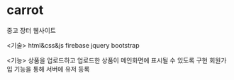 # carrot

중고 장터 웹사이트

<기술>
html&css&js
firebase
jquery
bootstrap

<기능>
상품을 업로드하고 업로드한 상품이 메인화면에 표시될 수 있도록 구현
회원가입 기능을 통해 서버에 유저 등록
